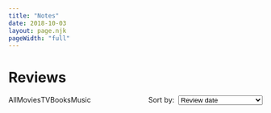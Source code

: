 ```yaml
---
title: "Notes"
date: 2018-10-03
layout: page.njk
pageWidth: "full"
---
```


<!--
# Style guide
- Italicize names of books, movies, and other long form works.
-->

<h1 class="page-title">Reviews</h1>

<svg xmlns="http://www.w3.org/2000/svg" style="display: none">
  <symbol id="svg-star-half" viewBox="0 0 576 512"><path d="M288 0c-11.4 0-22.8 5.9-28.7 17.8L194 150.2 47.9 171.4c-26.2 3.8-36.7 36.1-17.7 54.6l105.7 103-25 145.5c-4.5 26.1 23 46 46.4 33.7L288 439.6V0z"></path><path d="M528.1 171.5L382 150.2 316.7 17.8c-11.7-23.6-45.6-23.9-57.4 0L194 150.2 47.9 171.5c-26.2 3.8-36.7 36.1-17.7 54.6l105.7 103-25 145.5c-4.5 26.3 23.2 46 46.4 33.7L288 439.6l130.7 68.7c23.2 12.2 50.9-7.4 46.4-33.7l-25-145.5 105.7-103c19-18.5 8.5-50.8-17.7-54.6zM388.6 312.3l23.7 138.4L288 385.4l-124.3 65.3 23.7-138.4-100.6-98 139-20.2 62.2-126 62.2 126 139 20.2-100.6 98z"></path></symbol>
  <svg id="svg-star" viewBox="0 0 576 512"><path d="M259.3 17.8L194 150.2 47.9 171.5c-26.2 3.8-36.7 36.1-17.7 54.6l105.7 103-25 145.5c-4.5 26.3 23.2 46 46.4 33.7L288 439.6l130.7 68.7c23.2 12.2 50.9-7.4 46.4-33.7l-25-145.5 105.7-103c19-18.5 8.5-50.8-17.7-54.6L382 150.2 316.7 17.8c-11.7-23.6-45.6-23.9-57.4 0z"></path></svg>
  <svg id="svg-star-outline" viewBox="0 0 576 512" ><path d="M528.1 171.5L382 150.2 316.7 17.8c-11.7-23.6-45.6-23.9-57.4 0L194 150.2 47.9 171.5c-26.2 3.8-36.7 36.1-17.7 54.6l105.7 103-25 145.5c-4.5 26.3 23.2 46 46.4 33.7L288 439.6l130.7 68.7c23.2 12.2 50.9-7.4 46.4-33.7l-25-145.5 105.7-103c19-18.5 8.5-50.8-17.7-54.6zM388.6 312.3l23.7 138.4L288 385.4l-124.3 65.3 23.7-138.4-100.6-98 139-20.2 62.2-126 62.2 126 139 20.2-100.6 98z"></path></svg>
  <symbol id="svg-all" viewBox="0 0 24 24" fill="none" stroke="currentColor" stroke-width="2" stroke-linecap="round" stroke-linejoin="round" class="feather feather-grid"><rect x="3" y="3" width="7" height="7"></rect><rect x="14" y="3" width="7" height="7"></rect><rect x="14" y="14" width="7" height="7"></rect><rect x="3" y="14" width="7" height="7"></rect></symbol>
  <symbol id="svg-book" viewBox="0 0 24 24" fill="none" stroke="currentColor" stroke-width="2" stroke-linecap="round" stroke-linejoin="round" class="feather feather-bookmark"><path d="M19 21l-7-5-7 5V5a2 2 0 0 1 2-2h10a2 2 0 0 1 2 2z"></path>
  </symbol>
  <symbol id="svg-movie" viewBox="0 0 24 24" fill="none" stroke="currentColor" stroke-width="2" stroke-linecap="round" stroke-linejoin="round" class="feather feather-film"><rect x="2" y="2" width="20" height="20" rx="2.18" ry="2.18"></rect><line x1="7" y1="2" x2="7" y2="22"></line><line x1="17" y1="2" x2="17" y2="22"></line><line x1="2" y1="12" x2="22" y2="12"></line><line x1="2" y1="7" x2="7" y2="7"></line><line x1="2" y1="17" x2="7" y2="17"></line><line x1="17" y1="17" x2="22" y2="17"></line><line x1="17" y1="7" x2="22" y2="7"></line>
  </symbol>
  <symbol id="svg-music" viewBox="0 0 24 24" fill="none" stroke="currentColor" stroke-width="2" stroke-linecap="round" stroke-linejoin="round" class="feather feather-music"><path d="M9 18V5l12-2v13"></path><circle cx="6" cy="18" r="3"></circle><circle cx="18" cy="16" r="3"></circle>
  </symbol>
  <symbol id="svg-tv" viewBox="0 0 24 24" fill="none" stroke="currentColor" stroke-width="2" stroke-linecap="round" stroke-linejoin="round" class="feather feather-tv"><rect x="2" y="7" width="20" height="15" rx="2" ry="2"></rect><polyline points="17 2 12 7 7 2"></polyline></symbol>
</svg>

<!-- NOTE TEMPLATE -->

<template id="tpl-note">
  <article class="item" :class="{'item--open': open}">
    <div class="item-image-column">
      <img :src="`/media/notes/${image}`" class="item-image" :alt="`${title} cover art`" />
    </div>
    <div class="item-text-column">
      <h2 class="item-title">{{ title }}</h2>
      <div class="item-meta">
        <span>{{ type }}</span>
        /
        <span class="item-review-date">{{ formattedReviewDate }}</span>
      </div>
      <note-rating v-if="rating" :stars="rating"></note-rating>
      <div class="item-credits">
        <span class="item-publish-date">{{ publishDate }}</span> | <span>{{ creatorLabel }}</span>
      </div>
      <div v-if="contents" class="item-body" @click="open = true">
        <div v-if="open" v-html="contents"></div>
        <div v-else v-html="excerpt" class="item-excerpt"></div>
      </div>
    </div>
  </article>
</template>

<template id="tpl-note-rating">
  <div class="item-rating">
    <svg v-for="n in fullStars"><use href="#svg-star"></use></svg>
    <svg v-if="halfStar"><use href="#svg-star-half"></svg>
    <svg v-for="n in emptyStars"><use href="#svg-star-outline"></svg>
  </div>
</template>

<template id="tpl-note-filter">
  <div :class="['note-filter', `type-${type}`, { 'note-filter--checked': type === value }]">
      <input type="radio" name="note-filter" class="note-filter-radio" :value="type" :id="`filter-${type}`" @change="onChange" />
      <label class="note-filter-label" :for="`filter-${type}`">
        <svg class="note-filter-label-icon"><use :href="`#svg-${type}`" /></svg>
        <div class="note-filter-label-text">
          <slot />
        </div>
      </label>
  </div>
</template>

<div id="app">
  <div>
    <section class="note-controls">
      <div class="note-filters">
        <note-filter type="all" v-model="filter">All</note-filter>
        <note-filter type="movie" v-model="filter">Movies</note-filter>
        <note-filter type="tv" v-model="filter">TV</note-filter>
        <note-filter type="book" v-model="filter">Books</note-filter>
        <note-filter type="music" v-model="filter">Music</note-filter>
      </div>
      <div class="note-sort">
        <span class="note-sort-label">Sort by:</span>
        <select class="select" v-model="sort">
          <option value="review-date-desc">Review date</option>
          <option value="rating-desc">Rating: High to low</option>
          <option value="rating-asc">Rating: Low to high</option>
          <option value="publish-date-desc">Publish date: New to old</option>
          <option value="publish-date-asc">Publish date: Old to new</option>
        </select>
      </div>
    </section>
    <section class="item-grid" :class="`notes-sort-${sort}`">
      <note
        v-for="note in displayNotes"
        v-bind="note"
      >
      </note>    
    </section>
  </div>
</div>

<link rel="stylesheet" href="/css/forms.css">

<style>
:root {
  --book-color: var(--action-color); /* #F5914A; */
  --movie-color: var(--action-color); /* #3DAFD1; */
  --music-color: var(--action-color); /* #FB84E2;*/
  --tv-color: var(--action-color); /*#C6B848; */
}

/* COLOR CLASSES ------------------------------------- */

.type-all {
  --type-color: var(--action-color);
}

.type-book {
  --type-color: var(--book-color);
}

.type-movie {
  --type-color: var(--movie-color);
}

.type-music {
  --type-color: var(--music-color);
}

.type-tv {
  --type-color: var(--tv-color);
}

/* FILTERS ------------------------------------- */

.note-controls {
  font-family: var(--font-ui);
  padding-bottom: var(--block-bottom);
  margin-bottom: var(--block-bottom);
}

.note-filters {
  display: flex;
  overflow-x: auto;
  padding: 0 calc(var(--gutter));
  margin: 0 calc(var(--gutter) * -1);
}

.note-filter {
  margin: 0 4px var(--block-bottom) 0;
}

.note-filter-radio {
  display: none;
}

.note-filter-label {
  display: inline-flex;
  align-items: center;
  padding: 0 0.6em 0;
  height: var(--form-control-height-xs);
  line-height: 1;
  margin-right: 0.25em;
  font-family: var(--font-ui);
  font-size: 0.9375rem;
  font-weight: var(--weight-bold);
  border-radius: var(--radius);
  border: 2px solid var(--type-color);
  cursor: pointer;
  color: var(--type-color);
}

.note-filter-label-icon {
  position: relative;
  top: -1px;
  width: 16px;
  height: 16px;
  margin-right: 4px;
}

.note-filter:hover .note-filter-label,
.note-filter--checked .note-filter-label {
  color: white;
  background: var(--type-color);
}

@media (min-width: 800px) {
  .note-controls {
    display: flex;
    justify-content: space-between;
  }

  .note-filter {
    margin: 0 2px 6px 0;
  }

  .note-filter-label-icon {
    top: 0;
  }
}


/* SORT -----------------------------------------*/

.note-sort {
  font-weight: var(--weight-bold);
  color: var(--muted-color);
}

.note-sort-label {
  display: none;
  margin-right: 4px;
}

.notes-sort-publish-date-desc .item-publish-date,
.notes-sort-publish-date-asc .item-publish-date {
  color: var(--primary-color);
}

.notes-sort-rating-desc .item-rating svg,
.notes-sort-rating-asc .item-rating svg{
  fill: var(--primary-color);
}

.notes-sort-review-date-desc .item-review-date {
  color: var(--primary-color);
}

@media (min-width: 800px) {
  .note-sort-label {
    display: inline;
  }

  .note-sort-select {
    font-size: 0.8125rem;
    height: var(--form-control-height);
  }
}

/* ITEMS -----------------------------------------*/

@media (min-width: 800px) {
  .item-grid {
    grid-template-columns: 1fr 1fr;
    grid-gap: 16px;
    grid-column-gap: 32px;
  }
}

.item {
  position: relative;
  overflow: hidden;
}

.item-image-column {
  float: left;
  width: 6rem;
  margin: 0 1rem 0.5rem 0;
}

.item-image {
  width: 100%;
  background: var(--recessed-bg-color);
  border-radius: var(--radius);
}

.item::after {
  content: '';
  position: absolute;
  background: linear-gradient( rgba(255, 255, 255, 0), var(--bg-color) 80%, var(--bg-color));
  bottom: 0;
  width: 100%;
  height: 3rem;
  pointer-events: none;
}

.item--open {
  max-height: none;
}

.item--open::after {
  display: none;
}

.item-excerpt:hover {
  background-color: var(--hover-bg-color);
  border-radius: var(--radius);
}

.item-excerpt p {
  display: -webkit-box;
  -webkit-line-clamp: 3;
  -webkit-box-orient: vertical;
  overflow: hidden;
}

.item-body { 
  cursor: pointer;
}

.item--open .item-body {
  cursor: auto;
}

@media (min-width: 800px) {
  .item-grid {
    grid-template-columns: 1fr 1fr;
    grid-gap: 16px;
    grid-column-gap: 32px;
  }

  .item {
    display: flex;
  }

  .item-image-column {
    float: none;
    width: auto;
    flex: 0 0 8rem;  
  }

  .item-text-column {
    flex: 1 1 auto;
  }
}


/* STAR RATING -----------------------------------------*/

.item-rating {
  display: flex;
  margin-bottom: 6px;
}
.item-rating svg {
  width: 16px;
  height: 16px;
}

</style>

<script src="/js/vue.min.js"></script>
<script>
Vue.component('note-filter', {
  template: '#tpl-note-filter',
  
  model: {
    event: 'change'
  },

  props: {
    type: String,
    value: String,
  },

  methods: {
    onChange(event) {
      this.$emit('change', event.target.value);
    }
  },
});

Vue.component('note-rating', {
  template: '#tpl-note-rating',
  props: {
    stars: Number,
  },
  computed: {
    fullStars() {
      return Math.floor(this.stars);
    },
    halfStar() {
      return !Number.isInteger(this.stars);
    },
    emptyStars() {
      return Math.floor(5 - this.stars);
    }
  }
});

const MS_IN_DAY = 1000 * 60 * 60 * 24;
const MS_IN_MONTH = MS_IN_DAY * 30;

Vue.component('note', {
  template: '#tpl-note',
  props: {
    type: String,
    title: String,
    creator: String,
    publishDate: String,
    image: String,
    rating: Number,
    reviewDate: String,
    excerpt: String,
    contents: String,
    revisit: [Boolean, String],
  },
  data() {
    return {
      open: false,
    };
  },
  computed: {
    creatorLabel() {
      switch (this.type) {
        case 'book':
          return `Written by ${this.creator}`;
        break;
        case 'movie':
        case 'tv':
          return `Directed by ${this.creator}`;
        break;
        case 'music':
          return `by ${this.creator}`;
        break;
      }
    },
    formattedReviewDate() {
      const diff = new Date() - new Date(this.reviewDate);
      if (diff < MS_IN_DAY) {
        return 'Today';
      } else if (diff < MS_IN_DAY * 2) {
        return 'Yesterday';
      } else if (diff < MS_IN_DAY * 7) {
        return 'This week';
      } else if (diff < MS_IN_DAY * 14) {
        return 'Last week';
      } else if (diff < MS_IN_DAY * 30) { 
        return 'This month';
      } else if (diff < MS_IN_DAY * 60) { 
        return 'Last month';
      } else if (diff < MS_IN_DAY * 180) {
        return `${Math.floor(diff / MS_IN_MONTH)} months ago`;
      } else {
        return this.reviewDate;
      }
    }
  }
})


new Vue({
  el: '#app',
  data() {
    return { 
      notes: [],
      displayNotes: [],
      filter: 'all',
      sort: 'review-date-desc',
    };
  },
  mounted() {
    fetch('/data/notes.json')
      .then(res => res.json())
      .then(json => {
        this.notes = json.data
        this.filterAndSort();
      })
      .catch((error) => {
        console.log(error);
      })
  },
 
  watch: {
    filter: function(val) {
      this.filterAndSort();
    },
    sort: function(val) {
      this.filterAndSort();
    },
  },

  methods: {
    filterAndSort() {
      // Filter
      const filteredNotes = (this.filter === 'all')
        ? this.notes
        : this.notes.filter(note => note.type === this.filter)

      // and Sort
      switch (this.sort) {
        case 'rating-desc':
          this.displayNotes = filteredNotes.sort((a, b) => {
            return b.rating - a.rating;
          });
          break;
        case 'rating-asc':
          this.displayNotes = filteredNotes.sort((a, b) => {
            return a.rating - b.rating;
          });
          break;
        case 'publish-date-desc':
          this.displayNotes = filteredNotes.sort((a, b) => {
            return (new Date(a.publishDate) > new Date(b.publishDate)) ? -1 : 1;
          });
          break;
        case 'publish-date-asc':
          this.displayNotes = filteredNotes.sort((a, b) => {
            return (new Date(a.publishDate) > new Date(b.publishDate)) ? 1 : -1;
          });
          break;
        case 'review-date-desc':
        default:
          this.displayNotes = filteredNotes.sort((a, b) => {
            return (new Date(a.reviewDate) > new Date(b.reviewDate)) ? -1 : 1;
          });
      }
    },
  },
});
</script>
